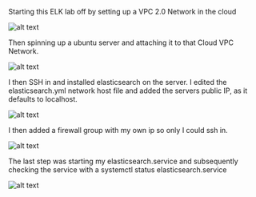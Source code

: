 Starting this ELK lab off by setting up a VPC 2.0 Network in the cloud

![alt text](https://i.imgur.com/zBmLoU7.png)

Then spinning up a ubuntu server and attaching it to that Cloud VPC Network.

![alt text](https://i.imgur.com/9u0B44W.png)

I then SSH in and installed elasticsearch on the server. I edited the elasticsearch.yml network host file and added the servers public IP, as it defaults to localhost.

![alt text](https://i.imgur.com/BEtuZcd.jpeg)

I then added a firewall group with my own ip so only I could ssh in.

![alt text](https://i.imgur.com/PJMI81m.png)


The last step was starting my elasticsearch.service and subsequently checking the service with a systemctl status elasticsearch.service 

![alt text](https://i.imgur.com/BNtEVDy.jpeg)

